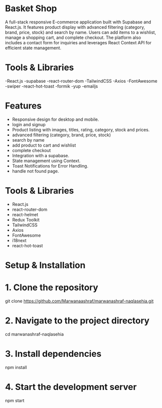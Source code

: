 # Basket Shop

A full-stack responsive E-commerce application built with Supabase and React.js. It features product display with advanced filtering (category, brand, price, stock) and search by name. Users can add items to a wishlist, manage a shopping cart, and complete checkout. The platform also includes a contact form for inquiries and leverages React Context API for efficient state management.



# Tools & Libraries

-React.js
-supabase
-react-router-dom
-TailwindCSS
-Axios
-FontAwesome
-swiper
-react-hot-toast
-formik
-yup
-emailjs


# Features

- Responsive design for desktop and mobile.
- login and signup
- Product listing with images, titles, rating, category, stock and prices.
- advanced filtering (category, brand, price, stock)
- search by name
- add product to cart and wishlist
- complete checkout
- Integration with a supabase.
- State management using Context.
- Toast Notifications for Error Handling.
- handle not found page.



# Tools & Libraries

- React.js
- react-router-dom
- react-helmet
- Redux Toolkit
- TailwindCSS
- Axios
- FontAwesome
- i18next
- react-hot-toast

# Setup & Installation

# 1. Clone the repository
git clone https://github.com/Marwanaashraf/marwanashraf-naqlasehia.git

# 2. Navigate to the project directory
cd marwanashraf-naqlasehia

# 3. Install dependencies
npm install

# 4. Start the development server
npm start